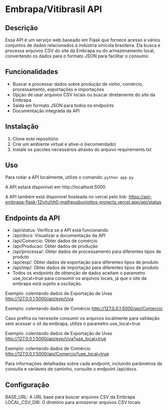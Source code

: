 # Embrapa/Vitibrasil API

## Descrição

Essa API é um serviço web baseado em Flask que fornece acesso a vários conjuntos de dados relacionados à indústria vinícola brasileira. Ela busca e processa arquivos CSV do site da Embrapa ou do armazenamento local, convertendo os dados para o formato JSON para facilitar o consumo.

## Funcionalidades

- Buscar e processar dados sobre produção de vinho, comércio, processamento, exportações e importações
- Opção de usar arquivos CSV locais ou buscar diretamente do site da Embrapa
- Saída em formato JSON para todos os endpoints
- Documentação integrada da API

## Instalação

1. Clone este repositório
2. Crie um ambiente virtual e ative-o (recomendado)
3. Instale os pacotes necessários através do arquivo requirements.txt


## Uso
Para rodar a API localmente, utilize o comando:
`python app.py`

A API estará disponível em http://localhost:5000

A API também está disponível hosteada no vercel pelo link: https://api-embrapa-flask-12iyhzhh0-matheusbuniottos-projects.vercel.app/api/status


## Endpoints da API
- /api/status: Verifica se a API está funcionando
- /api/docs: Visualizar a documentação da API
- /api/Comercio: Obter dados de comércio
- /api/Producao: Obter dados de produção
- /api/processa/<produto>: Obter dados de processamento para diferentes tipos de produto
- /api/exp/<produto>: Obter dados de exportação para diferentes tipos de produto
- /api/imp/<produto>: Obter dados de importação para diferentes tipos de produto
- Todos os endpoints de obtenção de dados aceitam o parametro use_local=true para consumir os arquivos locais, já que o site da embrapa está sujeito a oscilação.

Exemplo: colentando dados de Exportação de Uvas http://127.0.0.1:5000/api/exp/Uva

Exemplo: colentando dados de Comércio http://127.0.0.1:5000/api/Comercio

Caso prefira ou necessite consumir os arquivos localmente para validação sem acessar o sit da embrapa, utilize o parametro use_local=true

Exemplo: colentando dados de Exportação de Uvas http://127.0.0.1:5000/api/exp/Uva?use_local=true

Exemplo: colentando dados de Comércio http://127.0.0.1:5000/api/Comercio?use_local=true

Para informações detalhadas sobre cada endpoint, incluindo parâmetros de consulta e variáveis de caminho, consulte o endpoint /api/docs.

## Configuração
BASE_URL: A URL base para buscar arquivos CSV da Embrapa
LOCAL_CSV_DIR: O diretório para armazenar arquivos CSV locais
